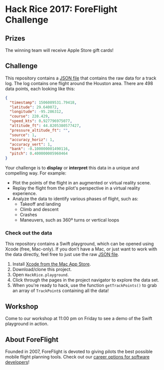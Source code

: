 # Hack Rice 2017: ForeFlight Challenge

## Prizes

The winning team will receive Apple Store gift cards!

## Challenge

This repository contains a [JSON file](https://github.com/foreflight/HackRice2017/blob/master/HackRice.playground/Resources/convertcsv.json) that contains the raw data for a track log. The log contains one flight around the Houston area. There are 498 data points, each looking like this:

```json
{
  "timestamp": 1506089531.79418,
  "latitude": 29.640072,
  "longitude": -95.286312,
  "course": 220.429,
  "speed_kts": 0.927796975077,
  "altitude_ft": 44.8205380577427,
  "pressure_altitude_ft": "",
  "source": 1,
  "accuracy_horiz": 1,
  "accuracy_vert": 1,
  "bank": -0.100000001490116,
  "pitch": 0.400000005960464
}
```

Your challenge is to **display** or **interpret** this data in a unique and compelling way. For example:

- Plot the points of the flight in an augmented or virtual reality scene.
- Replay the flight from the pilot's perspective in a virtual reality experience.
- Analyze the data to identify various phases of flight, such as:
    - Takeoff and landing
    - Climb and descent
    - Crashes
    - Maneuvers, such as 360º turns or vertical loops

### Check out the data

This repository contains a Swift playground, which can be opened using Xcode (free, Mac-only). If you don't have a Mac, or just want to work with the data directly, feel free to just use the raw [JSON file](https://github.com/foreflight/HackRice2017/blob/master/HackRice.playground/Resources/convertcsv.json).

1. Install [Xcode from the Mac App Store](https://itunes.apple.com/us/app/xcode/id497799835?mt=12).
1. Download/clone this project.
1. Open `HackRice.playground`.
1. Click through the pages in the project navigator to explore the data set.
1. When you're ready to hack, use the function `getTrackPoints()` to grab an array of `TrackPoint`s containing all the data!

## Workshop

Come to our workshop at 11:00 pm on Friday to see a demo of the Swift playground in action.

## About ForeFlight

Founded in 2007, ForeFlight is devoted to giving pilots the best possible mobile flight planning tools. Check out our [career options for software developers](https://www.foreflight.com/about/careers/)!
